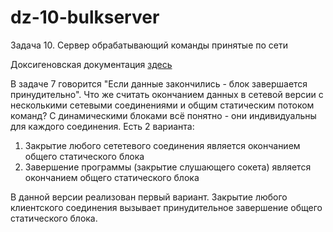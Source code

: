 # dz-10-bulkserver
Задача 10. Сервер обрабатывающий команды принятые по сети

Доксигеновская документация [здесь](https://sena-otus.github.io/dz-10-bulkserver/index.html)

В задаче 7 говорится "Если данные закончились - блок завершается принудительно". Что же считать
окончанием данных в сетевой версии с несколькими сетевыми соединениями и общим статическим потоком команд?
С динамическими блоками всё понятно - они индивидуальны для каждого соединения.
Есть 2 варианта:

1. Закрытие любого сететевого соединения является окончанием общего статического блока
2. Завершение программы (закрытие слушающего сокета) является окончанием общего статического блока

В данной версии реализован первый вариант. Закрытие любого клиентского соединения вызывает принудительное
завершение общего статического блока.
